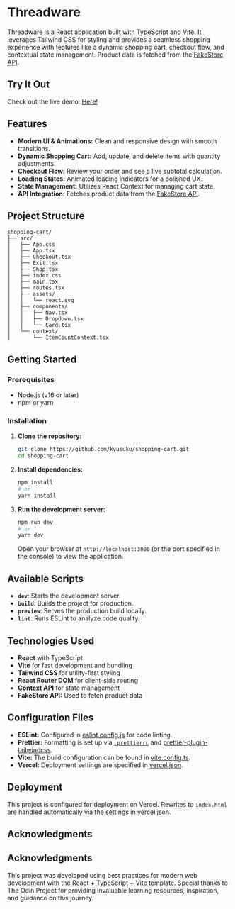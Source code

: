 # Threadware

Threadware is a React application built with TypeScript and Vite. It leverages Tailwind CSS for styling and provides a seamless shopping experience with features like a dynamic shopping cart, checkout flow, and contextual state management. Product data is fetched from the [FakeStore API](https://fakestoreapi.com/).

## Try It Out

Check out the live demo: [Here!](https://threadware.vercel.app)

## Features

- **Modern UI & Animations:** Clean and responsive design with smooth transitions.
- **Dynamic Shopping Cart:** Add, update, and delete items with quantity adjustments.
- **Checkout Flow:** Review your order and see a live subtotal calculation.
- **Loading States:** Animated loading indicators for a polished UX.
- **State Management:** Utilizes React Context for managing cart state.
- **API Integration:** Fetches product data from the [FakeStore API](https://fakestoreapi.com/).

## Project Structure

```
shopping-cart/
├── src/
│   ├── App.css
│   ├── App.tsx
│   ├── Checkout.tsx
│   ├── Exit.tsx
│   ├── Shop.tsx
│   ├── index.css
│   ├── main.tsx
│   ├── routes.tsx
│   ├── assets/
│   │   └── react.svg
│   ├── components/
│   │   ├── Nav.tsx
│   │   ├── Dropdown.tsx
│   │   └── Card.tsx
│   └── context/
│       └── ItemCountContext.tsx
```

## Getting Started

### Prerequisites

- Node.js (v16 or later)
- npm or yarn

### Installation

1. **Clone the repository:**
   ```sh
   git clone https://github.com/kyusuku/shopping-cart.git
   cd shopping-cart
   ```
2. **Install dependencies:**
   ```sh
   npm install
   # or
   yarn install
   ```
3. **Run the development server:**
   ```sh
   npm run dev
   # or
   yarn dev
   ```
   Open your browser at `http://localhost:3000` (or the port specified in the console) to view the application.

## Available Scripts

- **`dev`**: Starts the development server.
- **`build`**: Builds the project for production.
- **`preview`**: Serves the production build locally.
- **`lint`**: Runs ESLint to analyze code quality.

## Technologies Used

- **React** with TypeScript
- **Vite** for fast development and bundling
- **Tailwind CSS** for utility-first styling
- **React Router DOM** for client-side routing
- **Context API** for state management
- **FakeStore API:** Used to fetch product data

## Configuration Files

- **ESLint:** Configured in [eslint.config.js](./eslint.config.js) for code linting.
- **Prettier:** Formatting is set up via [`.prettierrc`](./.prettierrc) and [prettier-plugin-tailwindcss](https://github.com/tailwindlabs/prettier-plugin-tailwindcss).
- **Vite:** The build configuration can be found in [vite.config.ts](./vite.config.ts).
- **Vercel:** Deployment settings are specified in [vercel.json](./vercel.json).

## Deployment

This project is configured for deployment on Vercel. Rewrites to `index.html` are handled automatically via the settings in [vercel.json](./vercel.json).

## Acknowledgments

## Acknowledgments

This project was developed using best practices for modern web development with the React + TypeScript + Vite template. Special thanks to The Odin Project for providing invaluable learning resources, inspiration, and guidance on this journey.
